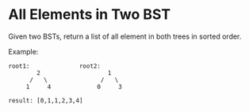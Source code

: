 # All Elements in Two BST  
Given two BSTs, return a list of all element in both trees in sorted order.  

Example:
```
root1:              root2:
        2                   1
      /   \               /   \
     1     4             0     3

result: [0,1,1,2,3,4]
```


